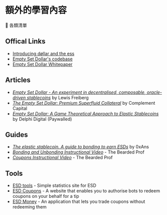 # 額外的學習內容

 各類清單

## Offical Links

- [Introducing døllar and the ess](https://medium.com/d%C3%B8llar/introducing-d%C3%B8llar-and-the-ess-f48222b4e138)
- [Empty Set Dollar's codebase](https://github.com/emptysetsquad/dollar)
- [Empty Set Dollar Whitepaper](https://github.com/emptysetsquad/dollar/raw/master/d%C3%B8llar.pdf)

## Articles

- [_Empty Set Dollar - An experiment in decentralised, composable, oracle-driven stablecoins_](https://medium.com/@lewisfreiberg/empty-set-dollar-esd-a0abbfc5ecdb) by Lewis Freiberg
- [_The Empty Set Dollar: Premium Superfluid Collateral_](https://complementcap.substack.com/p/the-empty-set-dollar-premium-superfluid) by Complement Capital
- [_Empty Set Dollar: A Game Theoretical Approach to Elastic Stablecoins_](https://www.delphidigital.io/reports/empty-set-dollar-a-game-theoretical-approach-to-elastic-stablecoins/) by Delphi Digital (Paywalled)

## Guides

- [_The elastic stablecoin. A guide to bonding to earn ESDs_](https://medium.com/@0xans/ess-the-elastic-stablecoin-a-guide-to-bonding-to-earn-esds-b0eef9be7f9c) by 0xAns
- [_Bonding and Unbonding Instructional Video_](https://www.youtube.com/watch?v=pANyq7mNoTg) - The Bearded Prof
- [_Coupons Instructional Video_](https://www.youtube.com/watch?v=jCsRLC1rHT8&feature=youtu.be) - The Bearded Prof

## Tools

- [ESD tools](https://esd.tools) - Simple statistics site for ESD
- [ESD Coupons](https://esd.coupons) - A website that enables you to authorise bots to redeem coupons on your behalf for a tip
- [ESD Money](https://esd.money/) - An application that lets you trade coupons without redeeming them
